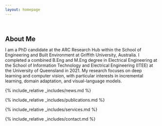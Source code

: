 ```yaml
---
layout: homepage
---
```


<h1 id="about-me"></h1>

<h2 style="margin: 60px 0px 10px;">About Me</h2>

I am a PhD candidate at the ARC Research Hub within the School of Engineering and Built Environment at Griffith University, Australia. I completed a combined B.Eng and M.Eng degree in Electrical Engineering at the School of Information Technology and Electrical Engineering (ITEE) at the University of Queensland in 2021. My research focuses on deep learning and computer vision, with particular interests in incremental learning, domain adaptation, and visual-language models.

<!-- My research lies at the intersection of **computer vision** and **machine learning** -- with a special focus on building intelligent visual systems that are continual and data-efficient. My research interests include **continual learning**, **few-shot learning**, **semi-supervised learning**, **generative models**, **3D geometry models**, and **medical imaging**. -->


{% include_relative _includes/news.md %}

{% include_relative _includes/publications.md %}

{% include_relative _includes/services.md %}

{% include_relative _includes/contact.md %}
